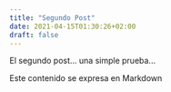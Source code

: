 ```yaml
---
title: "Segundo Post"
date: 2021-04-15T01:30:26+02:00
draft: false
---
```


El segundo post... una simple prueba...

Este contenido se expresa en Markdown

